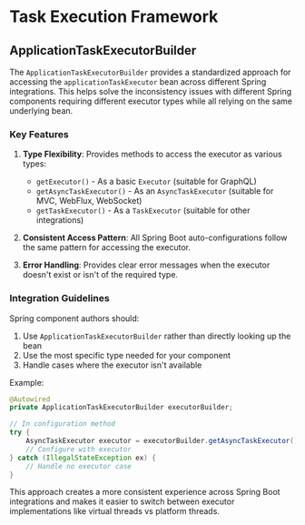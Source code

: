 # Task Execution Framework

## ApplicationTaskExecutorBuilder

The `ApplicationTaskExecutorBuilder` provides a standardized approach for accessing the `applicationTaskExecutor` bean
across different Spring integrations. This helps solve the inconsistency issues with different Spring components
requiring different executor types while all relying on the same underlying bean.

### Key Features

1. **Type Flexibility**: Provides methods to access the executor as various types:
   - `getExecutor()` - As a basic `Executor` (suitable for GraphQL)
   - `getAsyncTaskExecutor()` - As an `AsyncTaskExecutor` (suitable for MVC, WebFlux, WebSocket)
   - `getTaskExecutor()` - As a `TaskExecutor` (suitable for other integrations)

2. **Consistent Access Pattern**: All Spring Boot auto-configurations follow the same pattern for accessing the executor.

3. **Error Handling**: Provides clear error messages when the executor doesn't exist or isn't of the required type.

### Integration Guidelines

Spring component authors should:

1. Use `ApplicationTaskExecutorBuilder` rather than directly looking up the bean
2. Use the most specific type needed for your component
3. Handle cases where the executor isn't available

Example:

```java
@Autowired
private ApplicationTaskExecutorBuilder executorBuilder;

// In configuration method
try {
    AsyncTaskExecutor executor = executorBuilder.getAsyncTaskExecutor();
    // Configure with executor
} catch (IllegalStateException ex) {
    // Handle no executor case
}
```

This approach creates a more consistent experience across Spring Boot integrations and makes it easier to switch between
executor implementations like virtual threads vs platform threads. 
